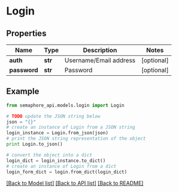# Login


## Properties
Name | Type | Description | Notes
------------ | ------------- | ------------- | -------------
**auth** | **str** | Username/Email address | [optional] 
**password** | **str** | Password | [optional] 

## Example

```python
from semaphore_api.models.login import Login

# TODO update the JSON string below
json = "{}"
# create an instance of Login from a JSON string
login_instance = Login.from_json(json)
# print the JSON string representation of the object
print Login.to_json()

# convert the object into a dict
login_dict = login_instance.to_dict()
# create an instance of Login from a dict
login_form_dict = login.from_dict(login_dict)
```
[[Back to Model list]](../README.md#documentation-for-models) [[Back to API list]](../README.md#documentation-for-api-endpoints) [[Back to README]](../README.md)


